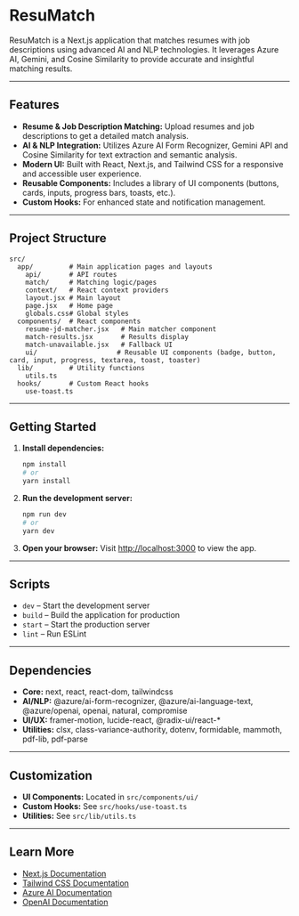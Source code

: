 # ResuMatch

ResuMatch is a Next.js application that matches resumes with job descriptions using advanced AI and NLP technologies. It leverages Azure AI, Gemini, and Cosine Similarity to provide accurate and insightful matching results.

---

## Features

- **Resume & Job Description Matching:** Upload resumes and job descriptions to get a detailed match analysis.
- **AI & NLP Integration:** Utilizes Azure AI Form Recognizer, Gemini API and Cosine Similarity for text extraction and semantic analysis.
- **Modern UI:** Built with React, Next.js, and Tailwind CSS for a responsive and accessible user experience.
- **Reusable Components:** Includes a library of UI components (buttons, cards, inputs, progress bars, toasts, etc.).
- **Custom Hooks:** For enhanced state and notification management.

---

## Project Structure

```
src/
  app/         # Main application pages and layouts
    api/       # API routes
    match/     # Matching logic/pages
    context/   # React context providers
    layout.jsx # Main layout
    page.jsx   # Home page
    globals.css# Global styles
  components/  # React components
    resume-jd-matcher.jsx   # Main matcher component
    match-results.jsx       # Results display
    match-unavailable.jsx   # Fallback UI
    ui/                    # Reusable UI components (badge, button, card, input, progress, textarea, toast, toaster)
  lib/         # Utility functions
    utils.ts
  hooks/       # Custom React hooks
    use-toast.ts
```

---

## Getting Started

1. **Install dependencies:**
   ```bash
   npm install
   # or
   yarn install
   ```

2. **Run the development server:**
   ```bash
   npm run dev
   # or
   yarn dev
   ```

3. **Open your browser:**
   Visit [http://localhost:3000](http://localhost:3000) to view the app.

---

## Scripts

- `dev` – Start the development server
- `build` – Build the application for production
- `start` – Start the production server
- `lint` – Run ESLint

---

## Dependencies

- **Core:** next, react, react-dom, tailwindcss
- **AI/NLP:** @azure/ai-form-recognizer, @azure/ai-language-text, @azure/openai, openai, natural, compromise
- **UI/UX:** framer-motion, lucide-react, @radix-ui/react-*
- **Utilities:** clsx, class-variance-authority, dotenv, formidable, mammoth, pdf-lib, pdf-parse

---

## Customization

- **UI Components:** Located in `src/components/ui/`
- **Custom Hooks:** See `src/hooks/use-toast.ts`
- **Utilities:** See `src/lib/utils.ts`

---

## Learn More

- [Next.js Documentation](https://nextjs.org/docs)
- [Tailwind CSS Documentation](https://tailwindcss.com/docs)
- [Azure AI Documentation](https://learn.microsoft.com/en-us/azure/cognitive-services/)
- [OpenAI Documentation](https://platform.openai.com/docs/)
